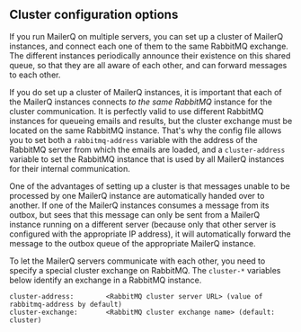## Cluster configuration options

If you run MailerQ on multiple servers, you can set up a cluster of MailerQ instances, 
and connect each one of them to the same RabbitMQ exchange. The different instances
periodically announce their existence on this shared queue, so that they are
all aware of each other, and can forward messages to each other.

If you do set up a cluster of MailerQ instances, it is important that each of the
MailerQ instances connects _to the same RabbitMQ_ instance for the cluster
communication. It is perfectly valid to use different RabbitMQ instances
for queueing emails and results, but the cluster exchange must
be located on the same RabbitMQ instance. That's why the config file allows you
to set both a `rabbitmq-address` variable with the address of the RabbitMQ server 
from which the emails are loaded, and a `cluster-address` variable to set the 
RabbitMQ instance that is used by all MailerQ instances for their internal 
communication.

One of the advantages of setting up a cluster is that messages unable to
be processed by one MailerQ instance are automatically handed over to another.
If one of the MailerQ instances consumes a message from its outbox, but sees 
that this message can only be sent from a MailerQ instance running on a 
different server (because only that other server is configured with the 
appropriate IP address), it will automatically forward the message to the outbox 
queue of the appropriate MailerQ instance.

To let the MailerQ servers communicate with each other, you need to specify a 
special cluster exchange on RabbitMQ. The `cluster-*` variables below identify 
an exchange in a RabbitMQ instance.

```
cluster-address:        <RabbitMQ cluster server URL> (value of rabbitmq-address by default)
cluster-exchange:       <RabbitMQ cluster exchange name> (default: cluster)
```

